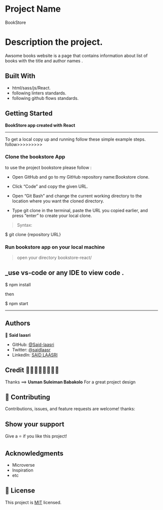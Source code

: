 # Project Name

BookStore

# Description the project.

Awsome books website is a page that contains information about list of books with the title and author names .

## Built With

- html/sass/js/React.
- following linters standards.
- following github flows standards.

## Getting Started

**BookStore app created with React**

---

To get a local copy up and running follow these simple example steps.
follow>>>>>>>>>

### Clone the bookstore App

to use the project bookstore please follow :

- Open GitHub and go to my GitHub repository name:Bookstore clone.

- Click “Code” and copy the given URL.

- Open “Git Bash” and change the current working directory to the location where you want the cloned directory.

- Type git clone in the terminal, paste the URL you copied earlier, and press “enter” to create your local clone.

> Syntax:

$ git clone {repository URL}

### Run bookstore app on your local machine

> open your directory bookstore-react/

## \_use vs-code or any IDE to view code .

$ npm install

then

$ npm start

<hr>

## Authors

👤 **Said laasri**

- GitHub: [@Said-laasri](https://github.com/Said-laasri)
- Twitter: [@saidlaasr](https://twitter.com/saidlaasr)
- LinkedIn: [SAID LAASRI](https://www.linkedin.com/in/said-laasri-8a4367172/)

## Credit 🌠🌠🌠🌠🌠🌠🌠🌠

 Thanks  ==> **Usman Suleiman Babakolo**  For a great project design


## 🤝 Contributing
 
Contributions, issues, and feature requests are welcome!
thanks:

## Show your support

Give a ⭐️ if you like this project!

## Acknowledgments

- Microverse
- Inspiration
- etc

## 📝 License

This project is [MIT](./LICENSE) licensed.
